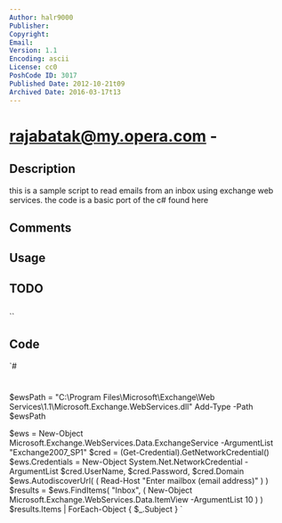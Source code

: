 ```yaml
---
Author: halr9000
Publisher: 
Copyright: 
Email: 
Version: 1.1
Encoding: ascii
License: cc0
PoshCode ID: 3017
Published Date: 2012-10-21t09
Archived Date: 2016-03-17t13
---
```


# rajabatak@my.opera.com - 

## Description

this is a sample script to read emails from an inbox using exchange web services. the code is a basic port of the c# found here

## Comments



## Usage



## TODO



## 

``

## Code

`#
 #
 $ewsPath = "C:\Program Files\Microsoft\Exchange\Web Services\1.1\Microsoft.Exchange.WebServices.dll"
 Add-Type -Path $ewsPath
 
 $ews = New-Object Microsoft.Exchange.WebServices.Data.ExchangeService -ArgumentList "Exchange2007_SP1"
 $cred = (Get-Credential).GetNetworkCredential()
 $ews.Credentials = New-Object System.Net.NetworkCredential -ArgumentList $cred.UserName, $cred.Password, $cred.Domain
 $ews.AutodiscoverUrl( ( Read-Host "Enter mailbox (email address)" ) )
 $results = $ews.FindItems(
 	"Inbox",
 	( New-Object Microsoft.Exchange.WebServices.Data.ItemView -ArgumentList 10 )
 )
 $results.Items | ForEach-Object { $_.Subject }
`

